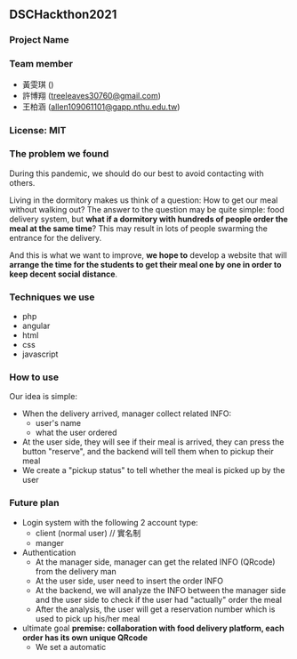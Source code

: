 ## DSCHackthon2021

### Project Name 
### Team member
* 黃雯琪 ()
* 許博翔 (treeleaves30760@gmail.com)
* 王柏涵 (allen109061101@gapp.nthu.edu.tw)

### License: MIT

### The problem we found
During this pandemic, we should do our best to avoid contacting with others.

Living in the dormitory makes us think of a question: How to get our meal without walking out?
The answer to the question may be quite simple: food delivery system, but **what if a dormitory with hundreds of people order the meal at the same time**? This may result in lots of people swarming the entrance for the delivery.

And this is what we want to improve, **we hope to** develop a website that will **arrange the time for the students to get their meal one by one in order to keep decent social distance**.

### Techniques we use
* php
* angular
* html
* css
* javascript

### How to use
Our idea is simple: 
* When the delivery arrived, manager collect related INFO:
	* user's name
	* what the user ordered
* At the user side, they will see if their meal is arrived, they can press the button "reserve", and the backend will tell them when to pickup their meal
* We create a "pickup status" to tell whether the meal is picked up by the user

### Future plan
* Login system with the following 2 account type:
	* client (normal user)	// 實名制
	* manger 
* Authentication
	* At the manager side, manager can get the related INFO (QRcode) from the delivery man
	* At the user side, user need to insert the order INFO
	* At the backend, we will analyze the INFO between the manager side and the user side to check if the user had "actually" order the meal
	* After the analysis, the user will get a reservation number which is used to pick up his/her meal
* ultimate goal
	**premise: collaboration with food delivery platform, each order has its own unique QRcode**
	* We set a automatic 

